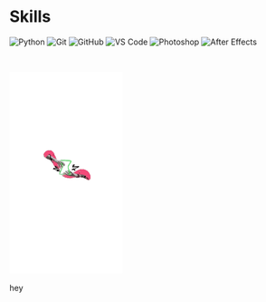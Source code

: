 # Skills </br>

![Python](https://img.shields.io/badge/-Python-000000?style=for-the-badge&logo=Python)
![Git](https://img.shields.io/badge/-Git-000000?style=for-the-badge&logo=Git)
![GitHub](https://img.shields.io/badge/-GitHub-000000?style=for-the-badge&logo=GitHub)
![VS Code](https://img.shields.io/badge/-VS%20Code-000000?style=for-the-badge&logo=visual-studio-code&logoColor=007ACC)
![Photoshop](https://img.shields.io/badge/-Photoshop-000000?style=for-the-badge&logo=adobe-photoshop)
![After Effects](https://img.shields.io/badge/-After%20Effects-000000?style=for-the-badge&logo=adobe-after-effects&logoColor=9999FF)

&nbsp;

<img src="https://github.com/insomniohere/insomniohere/blob/main/Assets/Untitled-unscreen.gif" width="200" />

hey
